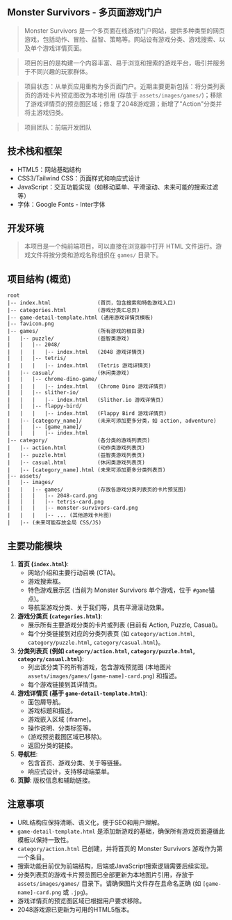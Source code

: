 ## Monster Survivors - 多页面游戏门户

> Monster Survivors 是一个多页面在线游戏门户网站，提供多种类型的网页游戏，包括动作、冒险、益智、策略等。网站设有游戏分类、游戏搜索、以及单个游戏详情页面。

> 项目的目的是构建一个内容丰富、易于浏览和搜索的游戏平台，吸引并服务于不同兴趣的玩家群体。

> 项目状态：从单页应用重构为多页面门户。近期主要更新包括：将分类列表页的游戏卡片预览图改为本地引用 (存放于 `assets/images/games/`)；移除了游戏详情页的预览图区域；修复了2048游戏源；新增了"Action"分类并将主游戏归类。

> 项目团队：前端开发团队

## 技术栈和框架

* HTML5：网站基础结构
* CSS3/Tailwind CSS：页面样式和响应式设计
* JavaScript：交互功能实现（如移动菜单、平滑滚动、未来可能的搜索过滤等）
* 字体：Google Fonts - Inter字体

## 开发环境

> 本项目是一个纯前端项目，可以直接在浏览器中打开 HTML 文件运行。游戏文件将按分类和游戏名称组织在 `games/` 目录下。

## 项目结构 (概览)

```
root
|-- index.html               (首页，包含搜索和特色游戏入口)
|-- categories.html          (游戏分类汇总页)
|-- game-detail-template.html (通用游戏详情页模板)
|-- favicon.png
|-- games/                   (所有游戏的根目录)
|   |-- puzzle/              (益智类游戏)
|   |   |-- 2048/
|   |   |   |-- index.html   (2048 游戏详情页)
|   |   |-- tetris/
|   |   |   |-- index.html   (Tetris 游戏详情页)
|   |-- casual/              (休闲类游戏)
|   |   |-- chrome-dino-game/
|   |   |   |-- index.html   (Chrome Dino 游戏详情页)
|   |   |-- slither-io/
|   |   |   |-- index.html   (Slither.io 游戏详情页)
|   |   |-- flappy-bird/
|   |   |   |-- index.html   (Flappy Bird 游戏详情页)
|   |-- [category_name]/     (未来可添加更多分类，如 action, adventure)
|   |   |-- [game_name]/
|   |   |   |-- index.html
|-- category/                (各分类的游戏列表页)
|   |-- action.html          (动作类游戏列表页)
|   |-- puzzle.html          (益智类游戏列表页)
|   |-- casual.html          (休闲类游戏列表页)
|   |-- [category_name].html (未来可添加更多分类列表页)
|-- assets/
|   |-- images/
|   |   |-- games/           (存放各游戏分类列表页的卡片预览图)
|   |   |   |-- 2048-card.png
|   |   |   |-- tetris-card.png
|   |   |   |-- monster-survivors-card.png
|   |   |   |-- ... (其他游戏卡片图)
|   |-- (未来可能存放全局 CSS/JS)
```

## 主要功能模块

1.  **首页 (`index.html`)**: 
    *   网站介绍和主要行动召唤 (CTA)。
    *   游戏搜索框。
    *   特色游戏展示区 (当前为 Monster Survivors 单个游戏，位于 `#game`锚点)。
    *   导航至游戏分类、关于我们等，具有平滑滚动效果。
2.  **游戏分类页 (`categories.html`)**: 
    *   展示所有主要游戏分类的卡片或列表 (目前有 Action, Puzzle, Casual)。
    *   每个分类链接到对应的分类列表页 (如 `category/action.html`, `category/puzzle.html`, `category/casual.html`)。
3.  **分类列表页 (例如 `category/action.html`, `category/puzzle.html`, `category/casual.html`)**: 
    *   列出该分类下的所有游戏，包含游戏预览图 (本地图片 `assets/images/games/[game-name]-card.png`) 和描述。
    *   每个游戏链接到其详情页。
4.  **游戏详情页 (基于 `game-detail-template.html`)**: 
    *   面包屑导航。
    *   游戏标题和描述。
    *   游戏嵌入区域 (iframe)。
    *   操作说明、分类标签等。
    *   (游戏预览截图区域已移除)。
    *   返回分类的链接。
5.  **导航栏**: 
    *   包含首页、游戏分类、关于等链接。
    *   响应式设计，支持移动端菜单。
6.  **页脚**: 版权信息和辅助链接。

## 注意事项
*   URL结构应保持清晰、语义化，便于SEO和用户理解。
*   `game-detail-template.html` 是添加新游戏的基础，确保所有游戏页面遵循此模板以保持一致性。
*   `category/action.html` 已创建，并将首页的 Monster Survivors 游戏作为第一个条目。
*   搜索功能目前仅为前端结构，后端或JavaScript搜索逻辑需要后续实现。
*   分类列表页的游戏卡片预览图已全部更新为本地图片引用，存放于 `assets/images/games/` 目录下。请确保图片文件存在且命名正确 (如 `[game-name]-card.png` 或 `.jpg`)。
*   游戏详情页的预览图区域已根据用户要求移除。
*   2048游戏源已更新为可用的HTML5版本。